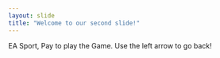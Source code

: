 ```yaml
---
layout: slide
title: "Welcome to our second slide!"
---
```

EA Sport, Pay to play the Game.
Use the left arrow to go back!
